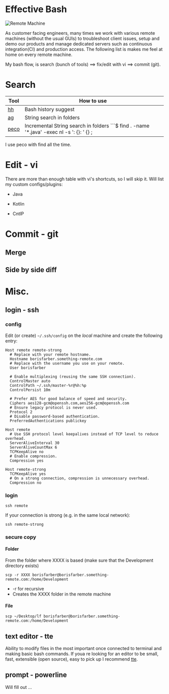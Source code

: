 # Effective Bash

![Remote Machine](https://github.com/borisf/effective-bash/blob/master/img/header.png)

As customer facing engineers, many times we work with various remote machines (without the usual GUIs) to troubleshoot client issues, setup and demo our products and manage dedicated servers such as continuous integration(CI) and production access. The following list is makes me feel at home on every remote machine.

My bash flow, is search (bunch of tools) ==> fix/edit with vi ==> commit (git). 


# Search

| Tool  | How to use |
| ------------- | ------------- |
| [hh](https://github.com/dvorka/hstr)  | Bash history suggest  |
| [ag](https://github.com/ggreer/the_silver_searcher)  | String search in folders  |
| [peco](https://github.com/peco/peco)  | Incremental String search in folders ```$ find . -name '*.java' -exec nl -s ': {}: '  {} \; | peco```|

I use peco with find all the time.


# Edit - vi
There are more than enough table with vi's shortcuts, so I will skip it.
Will list my custom configs/plugins:

* Java

* Kotlin

* CntlP

# Commit - git

## Merge

## Side by side diff


# Misc.


## login - ssh

### config
Edit (or create) `~/.ssh/config` on the *local* machine and create the following entry:
```
Host remote remote-strong
  # Replace with your remote hostname.
  Hostname borisfarber.something-remote.com
  # Replace with the username you use on your remote.
  User borisfarber
  
  # Enable multiplexing (reusing the same SSH connection).
  ControlMaster auto
  ControlPath ~/.ssh/master-%r@%h:%p
  ControlPersist 10m
  
  # Prefer AES for good balance of speed and security.
  Ciphers aes128-gcm@openssh.com,aes256-gcm@openssh.com
  # Ensure legacy protocol is never used.
  Protocol 2
  # Disable password-based authentication.
  PreferredAuthentications publickey

Host remote
  # Use SSH protocol level keepalives instead of TCP level to reduce overhead.
  ServerAliveInterval 30
  ServerAliveCountMax 6
  TCPKeepAlive no
  # Enable compression.
  Compression yes

Host remote-strong
  TCPKeepAlive yes
  # On a strong connection, compression is unnecessary overhead.
  Compression no
```

### login
```
ssh remote
```

If your connection is strong (e.g. in the same local network):
```
ssh remote-strong
```

### secure copy
#### Folder
From the folder where XXXX is based (make sure that the Development directory exists)
```
scp -r XXXX borisfarber@borisfarber.something-remote.com:/home/Development
```

* -r for recursive
* Creates the XXXX folder in the remote machine

#### File
```
scp ~/Desktop/lf borisfarber@borisfarber.something-remote.com:/home/Development
```

## text editor - tte
Ability to modify files in the most important once connected to terminal and making basic bash commands. If youa re looking for an editor to be small, fast, extensible (open source), easy to pick up  I recommend [tte](https://github.com/GrenderG/tte).

## prompt - powerline
Will fill out ...
